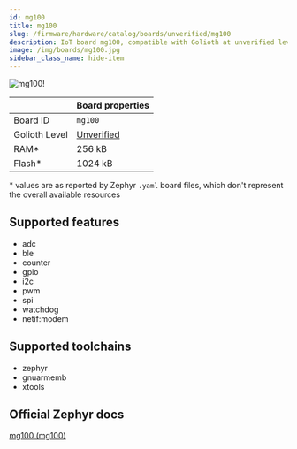 ```yaml
---
id: mg100
title: mg100
slug: /firmware/hardware/catalog/boards/unverified/mg100
description: IoT board mg100, compatible with Golioth at unverified level.
image: /img/boards/mg100.jpg
sidebar_class_name: hide-item
---
```


[//]: # (This is an auto-generated file, do not edit! Changes to it will be lost upon re-generation)

![mg100!](/img/boards/mg100.jpg "mg100")

|                | Board properties     |
| -------------  | -------------------- |
| Board ID       | `mg100` |
| Golioth Level  | [Unverified](/firmware/hardware#unverified-boards) |
| RAM*           | 256 kB |
| Flash*         | 1024 kB |

\* values are as reported by Zephyr `.yaml` board files, which don't represent the overall available resources



## Supported features

* adc
* ble
* counter
* gpio
* i2c
* pwm
* spi
* watchdog
* netif:modem

## Supported toolchains

* zephyr
* gnuarmemb
* xtools

## Official Zephyr docs

[mg100 (mg100)](https://docs.zephyrproject.org/latest/boards/ezurio/mg100/doc/index.html)
